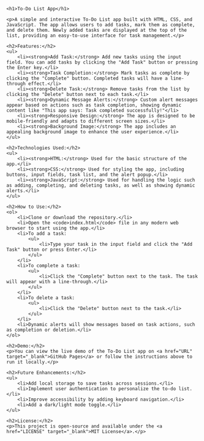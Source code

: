 
    <h1>To-Do List App</h1>

    <p>A simple and interactive To-Do List app built with HTML, CSS, and JavaScript. The app allows users to add tasks, mark them as complete, and delete them. Newly added tasks are displayed at the top of the list, providing an easy-to-use interface for task management.</p>

    <h2>Features:</h2>
    <ul>
        <li><strong>Add Task:</strong> Add new tasks using the input field. You can add tasks by clicking the "Add Task" button or pressing the Enter key.</li>
        <li><strong>Task Completion:</strong> Mark tasks as complete by clicking the "Complete" button. Completed tasks will have a line-through effect.</li>
        <li><strong>Delete Task:</strong> Remove tasks from the list by clicking the "Delete" button next to each task.</li>
        <li><strong>Dynamic Message Alerts:</strong> Custom alert messages appear based on actions such as task completion, showing dynamic content like "This app says: Task completed successfully!"</li>
        <li><strong>Responsive Design:</strong> The app is designed to be mobile-friendly and adapts to different screen sizes.</li>
        <li><strong>Background Image:</strong> The app includes an appealing background image to enhance the user experience.</li>
    </ul>

    <h2>Technologies Used:</h2>
    <ul>
        <li><strong>HTML:</strong> Used for the basic structure of the app.</li>
        <li><strong>CSS:</strong> Used for styling the app, including buttons, input fields, task list, and the alert popup.</li>
        <li><strong>JavaScript:</strong> Used for handling the logic such as adding, completing, and deleting tasks, as well as showing dynamic alerts.</li>
    </ul>

    <h2>How to Use:</h2>
    <ol>
        <li>Clone or download the repository.</li>
        <li>Open the <code>index.html</code> file in any modern web browser to start using the app.</li>
        <li>To add a task:
            <ul>
                <li>Type your task in the input field and click the "Add Task" button or press Enter.</li>
            </ul>
        </li>
        <li>To complete a task:
            <ul>
                <li>Click the "Complete" button next to the task. The task will appear with a line-through.</li>
            </ul>
        </li>
        <li>To delete a task:
            <ul>
                <li>Click the "Delete" button next to the task.</li>
            </ul>
        </li>
        <li>Dynamic alerts will show messages based on task actions, such as completion or deletion.</li>
    </ol>

    <h2>Demo:</h2>
    <p>You can view the live demo of the To-Do List app on <a href="URL" target="_blank">GitHub Pages</a> or follow the instructions above to run it locally.</p>

    <h2>Future Enhancements:</h2>
    <ul>
        <li>Add local storage to save tasks across sessions.</li>
        <li>Implement user authentication to personalize the to-do list.</li>
        <li>Improve accessibility by adding keyboard navigation.</li>
        <li>Add a dark/light mode toggle.</li>
    </ul>

    <h2>License:</h2>
    <p>This project is open-source and available under the <a href="LICENSE" target="_blank">MIT License</a>.</p>


